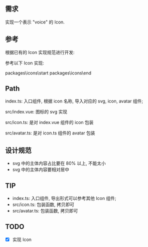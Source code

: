 ## 需求

实现一个表示 "voice" 的 Icon.

## 参考

根据已有的 Icon 实现规范进行开发:

参考以下 Icon 实现:

packages\icons\start
packages\icons\end

## Path

index.ts: 入口组件, 根据 icon 名称, 导入对应的 svg, icon, avatar 组件;

src/index.vue: 图标的 svg 实现

src/icon.ts: 是对 index.vue 组件的 icon 包装

src/avatar.ts: 是对 icon.ts 组件的 avatar 包装

## 设计规范

+ svg 中的主体内容占比要在 80% 以上, 不能太小
+ svg 中的主体内容要相对居中

## TIP
+ index.ts:  入口组件, 导出形式可以参考其他 Icon 组件;
+ src/icon.ts: 包装函数, 拷贝即可
+ src/avatar.ts: 包装函数, 拷贝即可

## TODO

- [x] 实现 Icon
